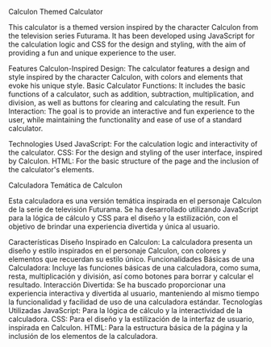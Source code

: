 Calculon Themed Calculator


This calculator is a themed version inspired by the character Calculon from the television series Futurama. It has been developed using JavaScript for the calculation logic and CSS for the design and styling, with the aim of providing a fun and unique experience to the user.

Features
Calculon-Inspired Design: The calculator features a design and style inspired by the character Calculon, with colors and elements that evoke his unique style.
Basic Calculator Functions: It includes the basic functions of a calculator, such as addition, subtraction, multiplication, and division, as well as buttons for clearing and calculating the result.
Fun Interaction: The goal is to provide an interactive and fun experience to the user, while maintaining the functionality and ease of use of a standard calculator.

Technologies Used
JavaScript: For the calculation logic and interactivity of the calculator.
CSS: For the design and styling of the user interface, inspired by Calculon.
HTML: For the basic structure of the page and the inclusion of the calculator's elements.



Calculadora Temática de Calculon


Esta calculadora es una versión temática inspirada en el personaje Calculon de la serie de televisión Futurama. Se ha desarrollado utilizando JavaScript para la lógica de cálculo y CSS para el diseño y la estilización, con el objetivo de brindar una experiencia divertida y única al usuario.

Características
Diseño Inspirado en Calculon: La calculadora presenta un diseño y estilo inspirados en el personaje Calculon, con colores y elementos que recuerdan su estilo único.
Funcionalidades Básicas de una Calculadora: Incluye las funciones básicas de una calculadora, como suma, resta, multiplicación y división, así como botones para borrar y calcular el resultado.
Interacción Divertida: Se ha buscado proporcionar una experiencia interactiva y divertida al usuario, manteniendo al mismo tiempo la funcionalidad y facilidad de uso de una calculadora estándar.
Tecnologías Utilizadas
JavaScript: Para la lógica de cálculo y la interactividad de la calculadora.
CSS: Para el diseño y la estilización de la interfaz de usuario, inspirada en Calculon.
HTML: Para la estructura básica de la página y la inclusión de los elementos de la calculadora.
